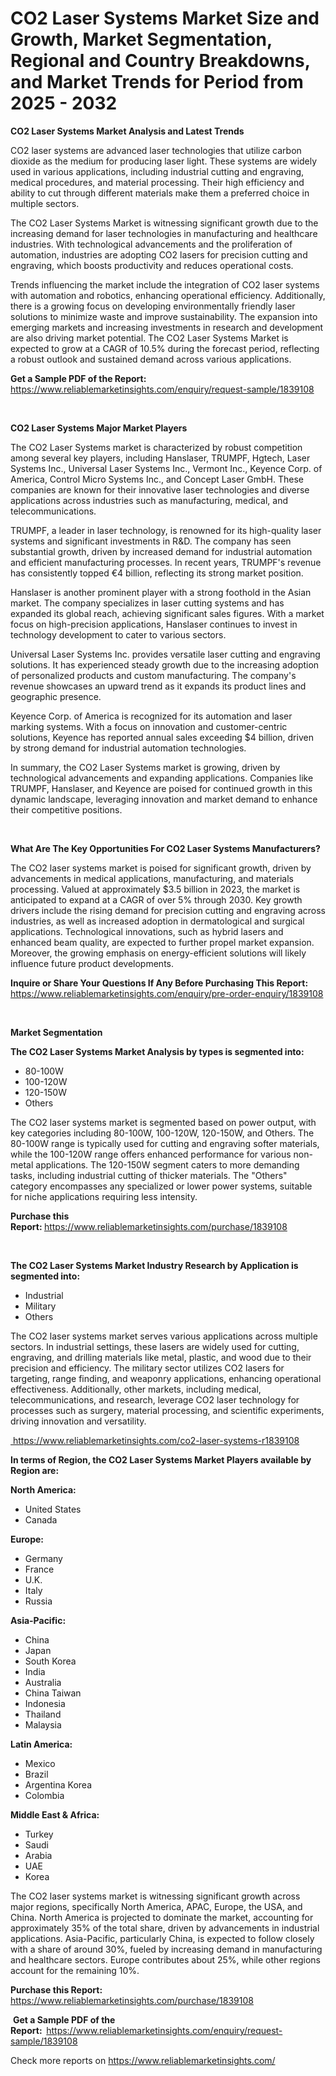 <p><h1>CO2 Laser Systems Market Size and Growth, Market Segmentation, Regional and Country Breakdowns, and Market Trends for Period from 2025 -  2032</h1></p><p><strong>CO2 Laser Systems Market Analysis and Latest Trends</strong></p>
<p><p>CO2 laser systems are advanced laser technologies that utilize carbon dioxide as the medium for producing laser light. These systems are widely used in various applications, including industrial cutting and engraving, medical procedures, and material processing. Their high efficiency and ability to cut through different materials make them a preferred choice in multiple sectors.</p><p>The CO2 Laser Systems Market is witnessing significant growth due to the increasing demand for laser technologies in manufacturing and healthcare industries. With technological advancements and the proliferation of automation, industries are adopting CO2 lasers for precision cutting and engraving, which boosts productivity and reduces operational costs.</p><p>Trends influencing the market include the integration of CO2 laser systems with automation and robotics, enhancing operational efficiency. Additionally, there is a growing focus on developing environmentally friendly laser solutions to minimize waste and improve sustainability. The expansion into emerging markets and increasing investments in research and development are also driving market potential. The CO2 Laser Systems Market is expected to grow at a CAGR of 10.5% during the forecast period, reflecting a robust outlook and sustained demand across various applications.</p></p>
<p><strong>Get a Sample PDF of the Report:&nbsp;</strong> <a href="https://www.reliablemarketinsights.com/enquiry/request-sample/1839108?utm_campaign=2246&utm_medium=2&utm_source=Github&utm_content=ia&utm_term=10042025&utm_id=co2-laser-systems">https://www.reliablemarketinsights.com/enquiry/request-sample/1839108</a></p>
<p>&nbsp;</p>
<p><strong>CO2 Laser Systems Major Market Players</strong></p>
<p><p>The CO2 Laser Systems market is characterized by robust competition among several key players, including Hanslaser, TRUMPF, Hgtech, Laser Systems Inc., Universal Laser Systems Inc., Vermont Inc., Keyence Corp. of America, Control Micro Systems Inc., and Concept Laser GmbH. These companies are known for their innovative laser technologies and diverse applications across industries such as manufacturing, medical, and telecommunications.</p><p>TRUMPF, a leader in laser technology, is renowned for its high-quality laser systems and significant investments in R&D. The company has seen substantial growth, driven by increased demand for industrial automation and efficient manufacturing processes. In recent years, TRUMPF's revenue has consistently topped €4 billion, reflecting its strong market position.</p><p>Hanslaser is another prominent player with a strong foothold in the Asian market. The company specializes in laser cutting systems and has expanded its global reach, achieving significant sales figures. With a market focus on high-precision applications, Hanslaser continues to invest in technology development to cater to various sectors.</p><p>Universal Laser Systems Inc. provides versatile laser cutting and engraving solutions. It has experienced steady growth due to the increasing adoption of personalized products and custom manufacturing. The company's revenue showcases an upward trend as it expands its product lines and geographic presence.</p><p>Keyence Corp. of America is recognized for its automation and laser marking systems. With a focus on innovation and customer-centric solutions, Keyence has reported annual sales exceeding $4 billion, driven by strong demand for industrial automation technologies.</p><p>In summary, the CO2 Laser Systems market is growing, driven by technological advancements and expanding applications. Companies like TRUMPF, Hanslaser, and Keyence are poised for continued growth in this dynamic landscape, leveraging innovation and market demand to enhance their competitive positions.</p></p>
<p>&nbsp;</p>
<p><strong>What Are The Key Opportunities For CO2 Laser Systems Manufacturers?</strong></p>
<p><p>The CO2 laser systems market is poised for significant growth, driven by advancements in medical applications, manufacturing, and materials processing. Valued at approximately $3.5 billion in 2023, the market is anticipated to expand at a CAGR of over 5% through 2030. Key growth drivers include the rising demand for precision cutting and engraving across industries, as well as increased adoption in dermatological and surgical applications. Technological innovations, such as hybrid lasers and enhanced beam quality, are expected to further propel market expansion. Moreover, the growing emphasis on energy-efficient solutions will likely influence future product developments.</p></p>
<p><strong>Inquire or Share Your Questions If Any Before Purchasing This Report:</strong> <a href="https://www.reliablemarketinsights.com/enquiry/pre-order-enquiry/1839108?utm_campaign=2246&utm_medium=2&utm_source=Github&utm_content=ia&utm_term=10042025&utm_id=co2-laser-systems">https://www.reliablemarketinsights.com/enquiry/pre-order-enquiry/1839108</a></p>
<p>&nbsp;</p>
<p><strong>Market Segmentation</strong></p>
<p><strong>The CO2 Laser Systems Market Analysis by types is segmented into:</strong></p>
<p><ul><li>80-100W</li><li>100-120W</li><li>120-150W</li><li>Others</li></ul></p>
<p><p>The CO2 laser systems market is segmented based on power output, with key categories including 80-100W, 100-120W, 120-150W, and Others. The 80-100W range is typically used for cutting and engraving softer materials, while the 100-120W range offers enhanced performance for various non-metal applications. The 120-150W segment caters to more demanding tasks, including industrial cutting of thicker materials. The "Others" category encompasses any specialized or lower power systems, suitable for niche applications requiring less intensity.</p></p>
<p><strong>Purchase this Report:&nbsp;</strong><a href="https://www.reliablemarketinsights.com/purchase/1839108?utm_campaign=2246&utm_medium=2&utm_source=Github&utm_content=ia&utm_term=10042025&utm_id=co2-laser-systems">https://www.reliablemarketinsights.com/purchase/1839108</a></p>
<p>&nbsp;</p>
<p><strong>The CO2 Laser Systems Market Industry Research by Application is segmented into:</strong></p>
<p><ul><li>Industrial</li><li>Military</li><li>Others</li></ul></p>
<p><p>The CO2 laser systems market serves various applications across multiple sectors. In industrial settings, these lasers are widely used for cutting, engraving, and drilling materials like metal, plastic, and wood due to their precision and efficiency. The military sector utilizes CO2 lasers for targeting, range finding, and weaponry applications, enhancing operational effectiveness. Additionally, other markets, including medical, telecommunications, and research, leverage CO2 laser technology for processes such as surgery, material processing, and scientific experiments, driving innovation and versatility.</p></p>
<p><a href="https://www.reliablemarketinsights.com/co2-laser-systems-r1839108?utm_campaign=2246&utm_medium=2&utm_source=Github&utm_content=ia&utm_term=10042025&utm_id=co2-laser-systems">&nbsp;https://www.reliablemarketinsights.com/co2-laser-systems-r1839108</a></p>
<p><strong>In terms of Region, the CO2 Laser Systems Market Players available by Region are:</strong></p>
<p>
    <p> <strong> North America: </strong>
        <ul>
            <li>United States</li>
            <li>Canada</li>
        </ul>
        </p> 
    <p> <strong> Europe: </strong>
        <ul>
            <li>Germany</li>
            <li>France</li>
            <li>U.K.</li>
            <li>Italy</li>
            <li>Russia</li>
        </ul>
        </p> 
    <p> <strong> Asia-Pacific: </strong>
        <ul>
            <li>China</li>
            <li>Japan</li>
            <li>South Korea</li>
            <li>India</li>
            <li>Australia</li>
            <li>China Taiwan</li>
            <li>Indonesia</li>
            <li>Thailand</li>
            <li>Malaysia</li>
        </ul>
        </p> 
    <p> <strong> Latin America: </strong>
        <ul>
            <li>Mexico</li>
            <li>Brazil</li>
            <li>Argentina Korea</li>
            <li>Colombia</li>
        </ul>
        </p> 
    <p> <strong> Middle East & Africa: </strong>
        <ul>
            <li>Turkey</li>
            <li>Saudi</li>
            <li>Arabia</li>
            <li>UAE</li>
            <li>Korea</li>
        </ul>
    </p>
    </p>
<p><p>The CO2 laser systems market is witnessing significant growth across major regions, specifically North America, APAC, Europe, the USA, and China. North America is projected to dominate the market, accounting for approximately 35% of the total share, driven by advancements in industrial applications. Asia-Pacific, particularly China, is expected to follow closely with a share of around 30%, fueled by increasing demand in manufacturing and healthcare sectors. Europe contributes about 25%, while other regions account for the remaining 10%.</p></p>
<p><strong>Purchase this Report: </strong><a href="https://www.reliablemarketinsights.com/purchase/1839108?utm_campaign=2246&utm_medium=2&utm_source=Github&utm_content=ia&utm_term=10042025&utm_id=co2-laser-systems">https://www.reliablemarketinsights.com/purchase/1839108</a></p>
<p>&nbsp;<strong>Get a Sample PDF of the Report:&nbsp;&nbsp;</strong><a href="https://www.reliablemarketinsights.com/enquiry/request-sample/1839108?utm_campaign=2246&utm_medium=2&utm_source=Github&utm_content=ia&utm_term=10042025&utm_id=co2-laser-systems">https://www.reliablemarketinsights.com/enquiry/request-sample/1839108</a></p>
<p><strong></strong></p>
<p>Check more reports on <a href="https://www.reliablemarketinsights.com/?utm_campaign=2246&utm_medium=2&utm_source=Github&utm_content=ia&utm_term=10042025&utm_id=co2-laser-systems">https://www.reliablemarketinsights.com/</a></p>